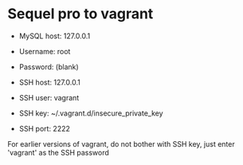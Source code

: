 Sequel pro to vagrant
=====================

- MySQL host: 127.0.0.1
- Username: root
- Password: (blank)

- SSH host: 127.0.0.1
- SSH user: vagrant
- SSH key: ~/.vagrant.d/insecure_private_key
- SSH port: 2222

For earlier versions of vagrant, do not bother with SSH key, just enter 'vagrant' as the SSH password
